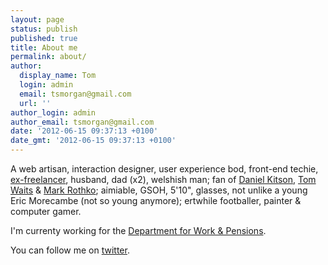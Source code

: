 ```yaml
---
layout: page
status: publish
published: true
title: About me
permalink: about/
author:
  display_name: Tom
  login: admin
  email: tsmorgan@gmail.com
  url: ''
author_login: admin
author_email: tsmorgan@gmail.com
date: '2012-06-15 09:37:13 +0100'
date_gmt: '2012-06-15 09:37:13 +0100'
---
```


A web artisan, interaction designer, user experience bod, front-end techie, [ex-freelancer](http://morganesque.com/), husband, dad (x2), welshish man; fan of [Daniel Kitson](https://www.youtube.com/watch?v=ImJ9b-EfkJg), [Tom Waits](https://www.youtube.com/watch?v=WPnOEiehONQ&list=PLN4iuKdspbOxIvZnc0g5duv8RCiCSXYxy) &amp; [Mark Rothko](https://www.google.co.uk/search?tbm=isch&q=mark+rothko+paintings); aimiable, GSOH, 5'10", glasses, not unlike a young Eric&nbsp;Morecambe&nbsp;(not so young anymore); ertwhile footballer, painter &amp; computer gamer.

I'm currenty working for the [Department for Work &amp; Pensions](https://dwpdigital.blog.gov.uk/).

You can follow me on [twitter](http://twitter.com/morganesque/).

